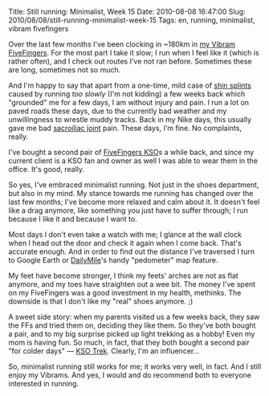 Title: Still running: Minimalist, Week 15
Date: 2010-08-08 16:47:00
Slug: 2010/08/08/still-running-minimalist-week-15
Tags: en, running, minimalist, vibram fivefingers


Over the last few months I've been clocking in ~180km in [my Vibram
FiveFingers][1]. For the most part I take it slow; I run when I feel like it
(which is rather often), and I check out routes I've not ran before. Sometimes
these are long, sometimes not so much.

And I'm happy to say that apart from a one-time, mild case of [shin
splints][2] caused by running _too slowly_ (I'm not kidding) a few weeks back
which "grounded" me for a few days, I am without injury and pain. I run a lot
on paved roads these days, due to the currently bad weather and my
unwillingness to wrestle muddy tracks. Back in my Nike days, this usually gave
me bad [sacroiliac joint][3] pain. These days, I'm fine. No complaints,
really.

I've bought a second pair of [FiveFingers KSO][4]s a while back, and since my
current client is a KSO fan and owner as well I was able to wear them in the
office. It's good, really.

So yes, I've embraced minimalist running. Not just in the shoes department,
but also in my mind. My stance towards me running has changed over the last
few months; I've become more relaxed and calm about it. It doesn't feel like a
drag anymore, like something you just have to suffer through; I run because I
like it and because I want to.

Most days I don't even take a watch with me; I glance at the wall clock when I
head out the door and check it again when I come back. That's accurate enough.
And in order to find out the distance I've traversed I turn to Google Earth or
[DailyMile][5]'s handy "pedometer" map feature.

My feet have become stronger, I think my feets' arches are not as flat
anymore, and my toes have straighten out a wee bit. The money I've spent on my
FiveFingers was a good investment in my health, methinks. The downside is that
I don't like my "real" shoes anymore. ;)

A sweet side story: when my parents visited us a few weeks back, they saw the
FFs and tried them on, deciding they like them. So they've both bought a pair,
and to my big surprise picked up light trekking as a hobby! Even my mom is
having fun. So much, in fact, that they both bought a second pair "for colder
days" — [KSO Trek][6]. Clearly, I'm an influencer…

So, minimalist running still works for me; it works very well, in fact. And I
still enjoy my Vibrams. And yes, I would and do recommend both to everyone
interested in running.

   [1]: http://blog.zottmann.org/post/548758650/still-running-going-minimalist
   [2]: http://en.wikipedia.org/wiki/Shin_splints
   [3]: http://en.wikipedia.org/wiki/Sacroiliac_joint
   [4]: http://www.vibramfivefingers.it/eng/kso.aspx
   [5]: http://www.dailymile.com/people/carlo
   [6]: http://www.vibramfivefingers.it/eng/ksoTrek.aspx
